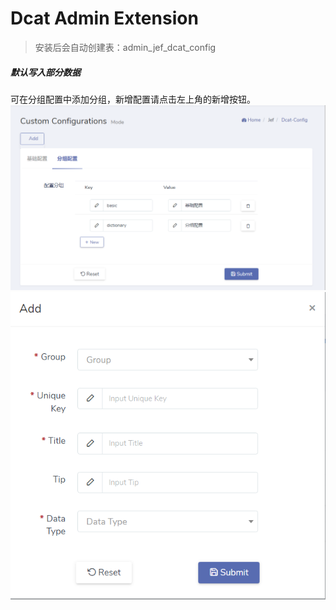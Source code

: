 # Dcat Admin Extension

> 安装后会自动创建表：admin_jef_dcat_config

##### 默认写入部分数据
可在分组配置中添加分组，新增配置请点击左上角的新增按钮。
![img.png](img.png)
![img_1.png](img_1.png)


